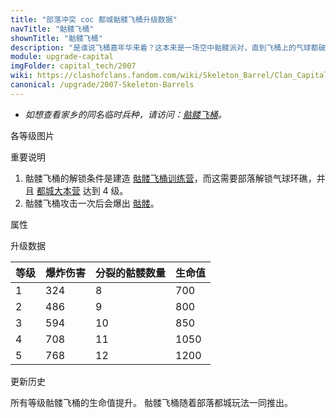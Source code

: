 ```yaml
---
title: "部落冲突 coc 都城骷髅飞桶升级数据"
navTitle: "骷髅飞桶"
shownTitle: "骷髅飞桶"
description: "是谁说飞桶嘉年华来着？这本来是一场空中骷髅派对，直到飞桶上的气球都破了......然后就变成了地上的骷髅派对！"
module: upgrade-capital
imgFolder: capital_tech/2007
wiki: https://clashofclans.fandom.com/wiki/Skeleton_Barrel/Clan_Capital
canonical: /upgrade/2007-Skeleton-Barrels
---
```


- *如想查看家乡的同名临时兵种，请访问：[骷髅飞桶](/upgrade/0e04-Skeleton-Barrel)。*

<UnitInfo :folder="$frontmatter.imgFolder" imgSrc="Skeleton_Barrel_info.png" :imgAlt="$frontmatter.navTitle" :description="$frontmatter.description" />

<SmallTitle>各等级图片</SmallTitle>

<Panel>
    <UnitImgGroup :folder="$frontmatter.imgFolder">
        <UnitImg imgTitle="所有等级" imgSrc="Skeleton_Barrel1.png" />
    </UnitImgGroup>
</Panel>

<SmallTitle>重要说明</SmallTitle>

1. 骷髅飞桶的解锁条件是建造 [骷髅飞桶训练营](/upgrade/2347-Skeleton-Barrel-Barracks)，而这需要部落解锁气球环礁，并且 [都城大本营](/upgrade/2400-Capital-Hall) 达到 4 级。
2. 骷髅飞桶攻击一次后会爆出 [骷髅](/upgrade/20c1-Skeleton)。

<SmallTitle>属性</SmallTitle>

<UnitProperties>
    <UnitProperty pKey="攻击偏好" pValue="防御建筑" />
    <UnitProperty pKey="伤害类型" pValue="范围伤害" />
    <UnitProperty pKey="伤害半径" pValue="1 格" />
    <UnitProperty pKey="攻击的目标" pValue="仅地面目标" />
    <UnitProperty pKey="每组兵的配兵人口" pValue="15" />
    <UnitProperty pKey="每组兵的部队数量" pValue="3" />
    <UnitProperty pKey="每个兵的防守人口" pValue="5" />
    <UnitProperty pKey="移动速度" pValue="1 格/秒" />
    <UnitProperty pKey="首次进攻时机" pValue="到达目标后 1 秒" />
    <UnitProperty pKey="攻击距离" pValue="0 (建筑头顶)" />
</UnitProperties>

<SmallTitle>升级数据</SmallTitle>

<UnitTable>

| 等级 | 爆炸伤害 | 分裂的骷髅数量 | 生命值 |
| ---- |  ----   |     ----     |  ----  |
|   1  |   324   |       8      |   700  |
|   2  |   486   |       9      |   800  |
|   3  |   594   |      10      |   850  |
|   4  |   708   |      11      |  1050  |
|   5  |   768   |      12      |  1200  |
</UnitTable>

<SmallTitle>更新历史</SmallTitle>

<Timeline>
    <TimelineItem date="2022/12/12">
        <TimelineRow>所有等级骷髅飞桶的生命值提升。</TimelineRow>
    </TimelineItem>
    <TimelineItem date="2022/05/02">
        <TimelineRow>骷髅飞桶随着部落都城玩法一同推出。</TimelineRow>
    </TimelineItem>
    <TimelineItem :historyBottom="true" />
</Timeline>
